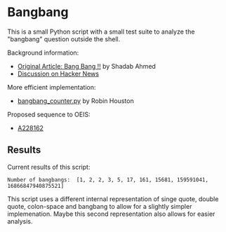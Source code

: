 Bangbang
========

This is a small Python script
with a small test suite
to analyze the "bangbang" question
outside the shell.

Background information:

* [Original Article: Bang Bang !!](http://shadabahmed.com/blog/2013/08/16/bang-bang) by Shadab Ahmed
* [Discussion on Hacker News](https://news.ycombinator.com/item?id=6223022)

More efficient implementation:

* [bangbang_counter.py](https://gist.github.com/robinhouston/6251775) by Robin Houston

Proposed sequence to OEIS:

* [A228162](https://oeis.org/draft/A228162)


Results
-------

Current results of this script:

    Number of bangbangs:  [1, 2, 2, 3, 5, 17, 161, 15681, 159591041, 16866847940875521]

This script uses a different internal representation
of singe quote, double quote, colon-space and bangbang
to allow for a slightly simpler implemenation.
Maybe this second representation also
allows for easier analysis.
